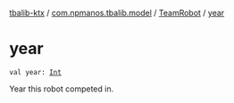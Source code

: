 [tbalib-ktx](../../index.md) / [com.npmanos.tbalib.model](../index.md) / [TeamRobot](index.md) / [year](./year.md)

# year

`val year: `[`Int`](https://kotlinlang.org/api/latest/jvm/stdlib/kotlin/-int/index.html)

Year this robot competed in.

